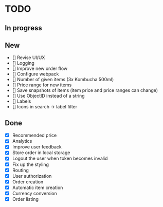 # TODO

## In progress


## New

- [] Revise UI/UX
- [] Logging
- [] Improve new order flow
- [] Configure webpack
- [] Number of given items (3x Kombucha 500ml)
- [] Price range for new items
- [] Save snapshots of items (item price and price ranges can change)
- [] Use ObjectID instead of a string
- [] Labels
- [] Icons in search -> label filter

## Done

- [x] Recommended price
- [x] Analytics
- [x] Improve user feedback
- [x] Store order in local storage
- [x] Logout the user when token becomes invalid
- [x] Fix up the styling
- [x] Routing
- [x] User authorization
- [x] Order creation
- [x] Automatic item creation
- [x] Currency conversion
- [x] Order listing
